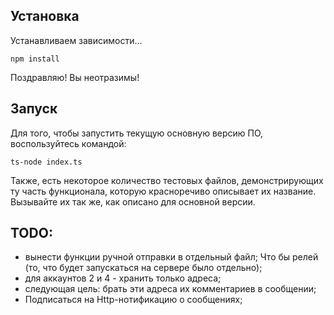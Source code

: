 ## Установка
Устанавливаем зависимости...

```npm install```

Поздравляю! Вы неотразимы!

## Запуск

Для того, чтобы запустить текущую основную версию ПО, воспользуйтесь командой:

```ts-node index.ts```

Также, есть некоторое количество тестовых файлов, демонстрирующих ту часть функционала, которую красноречиво описывает их название. Вызывайте их так же, как описано для основной версии.

## TODO:  
- вынести функции ручной отправки в отдельный файл; Что бы релей (то, что будет запускаться на сервере было отдельно);  
- для аккаунтов 2 и 4 - хранить только адреса;  
- следующая цель: брать эти адреса их комментариев в сообщении;  
- Подписаться на Http-нотификацию о сообщениях;  
  
  
  
  